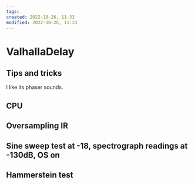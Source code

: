 ```yaml
---
tags: 
created: 2022-10-26, 11:33
modified: 2022-10-26, 11:33
---
```


# ValhallaDelay

## Tips and tricks
I like its phaser sounds.

## CPU

## Oversampling IR

## Sine sweep test at -18, spectrograph readings at -130dB, OS on

## Hammerstein test